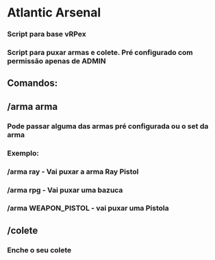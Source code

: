 # Atlantic Arsenal

### Script para base vRPex
### Script para puxar armas e colete. Pré configurado com permissão apenas de ADMIN

## Comandos:

## /arma arma 
### Pode passar alguma das armas pré configurada ou o set da arma 
### 
### Exemplo: 
### /arma ray - Vai puxar a arma Ray Pistol
### /arma rpg - Vai puxar uma bazuca
### /arma WEAPON_PISTOL - vai puxar uma Pistola

## /colete 
### Enche o seu colete